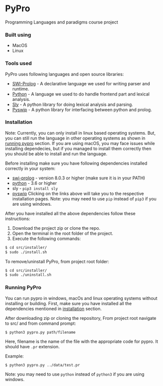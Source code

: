 # PyPro

Programming Languages and paradigms course project

### Built using

  - MacOS
  - Linux

### Tools used

PyPro uses following languages and open source libraries:

* [SWI-Prolog] - A declarative language we used for writing parser and runtime.
* [Python] - A language we used to do handle frontend part and lexical analysis.
* [Sly] - A python library for doing lexical analysis and parsing.
* [Pyswip] - A python library for interfacing between python and prolog.


### Installation
Note: Currently, you can only install in linux based operating systems. But, you can still run the language in other operating systems as shown in [running pypro](#running-pypro) section. If you are using macOS, you may face issues while installing dependecies, but if you managed to install them correctly then you should be able to install and run the language.

Before installing make sure you have following dependencies installed correctly in your system:
* [swi-prolog] - version 8.0.3 or higher (make sure it is in your PATH)
* [python] - 3.6 or higher
* sly - `pip3 install sly`
* [pyswip]
Clicking on the links above will take you to the respective installation pages.
Note: you may need to use `pip` instead of `pip3` if you are using windows.

After you have installed all the above dependencies follow these instructions:
1. Download the project zip or clone the repo.
2. Open the terminal in the root folder of the project.
3. Execute the following commands:
```sh
$ cd src/installer/
$ sudo ./install.sh
```
To remove/uninstall PyPro, from project root folder:
```sh
$ cd src/installer/
$ sudo ./uninstall.sh
```
### Running PyPro

You can run pypro in windows, macOs and linux operating systems without installing or building. First, make sure you have installed all the dependencies mentioned in [installation](#installation) section.

After downloading zip or cloning the repository, From project root navigate to src/ and from command prompt:
```
$ python3 pypro.py path/filename
```
Here, filename is the name of the file with the appropriate code for pypro. It should have `.pr` extension.

Example:
```
$ python3 pypro.py ../data/test.pr
```
Note: you may need to use `python` instead of `python3` if you are using windows.

[SWI-Prolog]: <https://www.swi-prolog.org/>
[Python]: <https://www.python.org/>
[Sly]: <https://sly.readthedocs.io/en/latest/>
[Pyswip]: https://pypi.org/project/pyswip/>

[swi-prolog]: <https://www.swi-prolog.org/download/stable>
[python]: <https://www.python.org/downloads/>
[pyswip]: <https://github.com/yuce/pyswip/blob/master/INSTALL.md>
